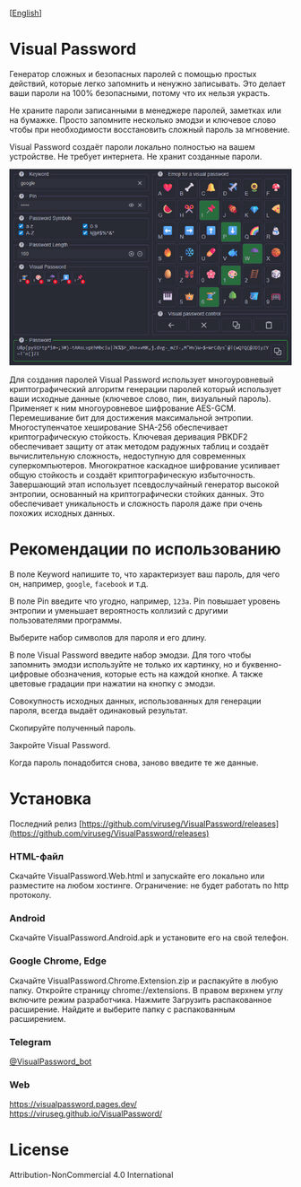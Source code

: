 [<a href="../README.md">English</a>]

# Visual Password

Генератор сложных и безопасных паролей с помощью простых действий, которые легко запомнить и ненужно записывать. Это делает ваши пароли на 100% безопасными, потому что их нельзя украсть.

Не храните пароли записанными в менеджере паролей, заметках или на бумажке. Просто запомните несколько эмодзи и ключевое слово чтобы при необходимости восстановить сложный пароль за мгновение.

Visual Password создаёт пароли локально полностью на вашем устройстве. Не требует интернета. Не хранит созданные пароли.

![screen0.png](imgs/screen0.png)

Для создания паролей Visual Password использует многоуровневый криптографический алгоритм генерации паролей который использует ваши исходные данные (ключевое слово, пин, визуальный пароль). Применяет к ним многоуровневое шифрование AES-GCM. Перемешивание бит для достижения максимальной энтропии. Многоступенчатое хеширование SHA-256 обеспечивает криптографическую стойкость. Ключевая деривация PBKDF2 обеспечивает защиту от атак методом радужных таблиц и создаёт вычислительную сложность, недоступную для современных суперкомпьютеров. Многократное каскадное шифрование усиливает общую стойкость и создаёт криптографическую избыточность. Завершающий этап использует псевдослучайный генератор высокой энтропии, основанный на криптографически стойких данных. Это обеспечивает уникальность и сложность пароля даже при очень похожих исходных данных.

# Рекомендации по использованию

В поле Keyword напишите то, что характеризует ваш пароль, для чего он, например, `google`, `facebook` и т.д.

В поле Pin введите что угодно, например, `123a`. Pin повышает уровень энтропии и уменьшает вероятность коллизий с другими пользователями программы.

Выберите набор символов для пароля и его длину.

В поле Visual Password введите набор эмодзи. Для того чтобы запомнить эмодзи используйте не только их картинку, но и буквенно-цифровые обозначения, которые есть на каждой кнопке. А также цветовые градации при нажатии на кнопку с эмодзи.

Совокупность исходных данных, использованных для генерации пароля, всегда выдаёт одинаковый результат.

Скопируйте полученный пароль.

Закройте Visual Password.

Когда пароль понадобится снова, заново введите те же данные.

# Установка

Последний релиз [https://github.com/viruseg/VisualPassword/releases](https://github.com/viruseg/VisualPassword/releases)

### HTML-файл
Скачайте VisualPassword.Web.html и запускайте его локально или разместите на любом хостинге. Ограничение: не будет работать по http протоколу.

### Android
Скачайте VisualPassword.Android.apk и установите его на свой телефон.

### Google Chrome, Edge
Скачайте VisualPassword.Chrome.Extension.zip и распакуйте в любую папку.
Откройте страницу chrome://extensions.
В правом верхнем углу включите режим разработчика.
Нажмите Загрузить распакованное расширение.
Найдите и выберите папку с распакованным расширением.

### Telegram
[@VisualPassword_bot](https://t.me/VisualPassword_bot)

### Web
https://visualpassword.pages.dev/
https://viruseg.github.io/VisualPassword/

# License

Attribution-NonCommercial 4.0 International